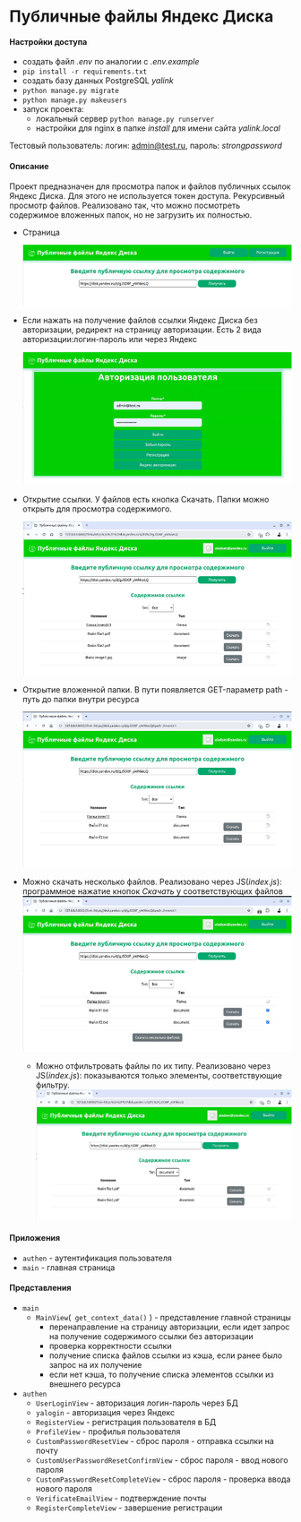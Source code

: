 # Публичные файлы Яндекс Диска

#### Настройки доступа
+ создать файл *.env* по аналогии c *.env.example*
+ ``pip install -r requirements.txt``
+ создать базу данных PostgreSQL *yalink*
+ ``python manage.py migrate``
+ ``python manage.py makeusers``
+ запуск проекта:
  * локальный сервер ``python manage.py runserver``
  * настройки для nginx в папке *install* для имени сайта *yalink.local*

Тестовый пользователь: логин: admin@test.ru, пароль: _strongpassword_

#### Описание

Проект предназначен для просмотра папок и файлов публичных ссылок Яндекс Диска. Для этого не используется токен доступа.
Рекурсивный просмотр файлов. Реализовано так, что можно посмотреть содержимое вложенных папок, но не загрузить их полностью.

+ Страница

  ![index](/readme/index.png)
+ Если нажать на получение файлов ссылки Яндекс Диска без авторизации, редирект на страницу авторизации. Есть 2 вида авторизации:логин-пароль или через Яндекс

  ![auth](/readme/auth.png)
+ Открытие ссылки. У файлов есть кнопка Скачать. Папки можно открыть для просмотра содержимого.

  ![search](/readme/search.png)
+ Открытие вложенной папки. В пути появляется GET-параметр path - путь до папки внутри ресурса

  ![search2](/readme/search2.png)
+ Можно скачать несколько файлов. Реализовано через JS(*index.js*): программное нажатие кнопок *Скачать* у соответствующих файлов 
  ![search_download](/readme/search_download.png)
  + Можно отфильтровать файлы по их типу. Реализовано через JS(*index.js*): показываются только элементы, соответствующие фильтру.
  ![search_filter](/readme/search_filter.png)
#### Приложения
+ ``authen`` - аутентификация пользователя
+ ``main`` - главная страница

#### Представления
+ ``main``
  * ``MainView``(`` get_context_data()`` ) - представление главной страницы
      + перенаправление на страницу авторизации, если идет запрос на получение содержимого ссылки без авторизации
      + проверка корректности ссылки
      + получение списка файлов ссылки из кэша, если ранее было запрос на их получение
      + если нет кэша, то получение списка элементов ссылки из внешнего ресурса
+ ``authen``
  * ``UserLoginView`` - авторизация логин-пароль через БД
  * ``yalogin`` - авторизация через Яндекс
  * ``RegisterView`` - регистрация пользователя в БД
  * ``ProfileView`` - профилья пользователя
  * ``CustomPasswordResetView`` - сброс пароля - отправка ссылки на почту
  * ``CustomUserPasswordResetConfirmView`` - сброс пароля - ввод нового пароля
  * ``CustomPasswordResetCompleteView`` - сброс пароля - проверка ввода нового пароля
  * ``VerificateEmailView`` - подтверждение почты
  * ``RegisterCompleteView`` - завершение регистрации
